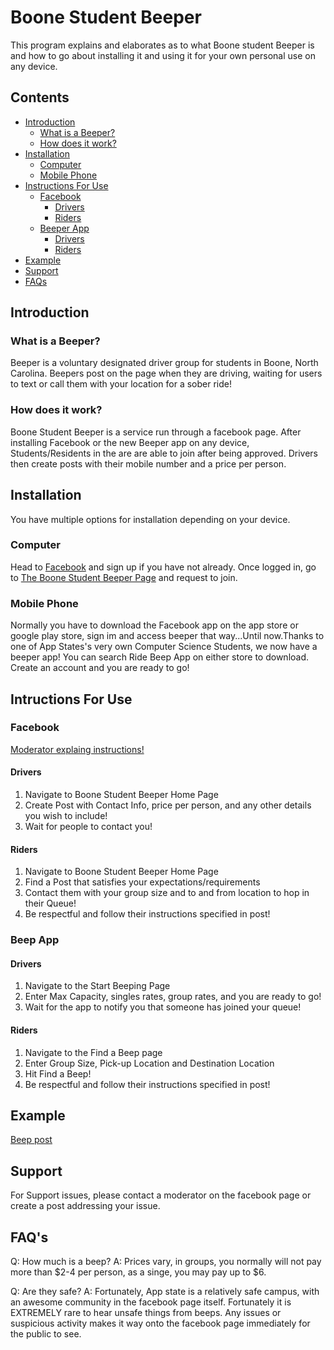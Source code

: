 # Boone Student Beeper

This program explains and elaborates as to what Boone student Beeper is and how to go about installing it and using it for your own personal use on any device. 

## Contents

- [Introduction](#introduction)
  - [ What is a Beeper?](#what-is-a-beeper)
  - [ How does it work?](#how-does-it-work)
- [Installation](#installation)
  - [Computer](#computer)
  - [Mobile Phone](#mobile-phone) 
- [Instructions For Use](#intructions-for-use)
  - [Facebook](#facebook)
    - [Drivers](#drivers)
    - [Riders](#riders)
  - [Beeper App](#beeper-app)
    - [Drivers](#drivers)
    - [Riders](#riders)
- [Example](#example)
- [Support](#support) 
- [FAQs](#faqs)

## Introduction

### What is a Beeper?

Beeper is a voluntary designated driver group for students in Boone, North Carolina. Beepers post on the page when they are driving, waiting for users to text or call them with your location for a sober ride!

### How does it work?

Boone Student Beeper is a service run through a facebook page. After installing Facebook or the new Beeper app on any device, Students/Residents in the are are able to join after being approved. Drivers then create posts with their mobile number and a price per person. 

## Installation

You have multiple options for installation depending on your device.

### Computer

Head to [Facebook](https://www.facebook.com/) and sign up if you have not already. Once logged in, go to [The Boone Student Beeper Page](https://www.facebook.com/groups/Boone.Student.Beeper/) and request to join.

### Mobile Phone

Normally you have to download the Facebook app on the app store or google play store, sign im and access beeper that way...Until now.Thanks to one of App States's very own Computer Science Students, we now have a beeper app! You can search Ride Beep App on either store to download. Create an account and you are ready to go!

## Intructions For Use

### Facebook

[Moderator explaing instructions!](https://ibb.co/ZYrwvRQ)

#### Drivers

1. Navigate to Boone Student Beeper Home Page
2. Create Post with Contact Info, price per person, and any other      details you wish to include!
3. Wait for people to contact you!

#### Riders

1. Navigate to Boone Student Beeper Home Page
2. Find a Post that satisfies your expectations/requirements
3. Contact them with your group size and to and from location to hop in their Queue!
4. Be respectful and follow their instructions specified in post!

### Beep App

#### Drivers

1. Navigate to the Start Beeping Page
2. Enter Max Capacity, singles rates, group rates, and you are ready to go!
3. Wait for the app to notify you that someone has joined your queue!

#### Riders

1. Navigate to the Find a Beep page
2. Enter Group Size, Pick-up Location and Destination Location
3. Hit Find a Beep!
4. Be respectful and follow their instructions specified in post!

## Example

[Beep post](https://ibb.co/x2sHWXL)

## Support

For Support issues, please contact a moderator on the facebook page or create a post addressing your issue.

## FAQ's

Q: How much is a beep?
A: Prices vary, in groups, you normally will not pay more than $2-4 per person, as a singe, you may pay up to $6.

Q: Are they safe?
A: Fortunately, App state is a relatively safe campus, with an awesome community in the facebook page itself. Fortunately it is EXTREMELY rare to hear unsafe things from beeps. Any issues or suspicious activity makes it way onto the facebook page immediately for the public to see. 


